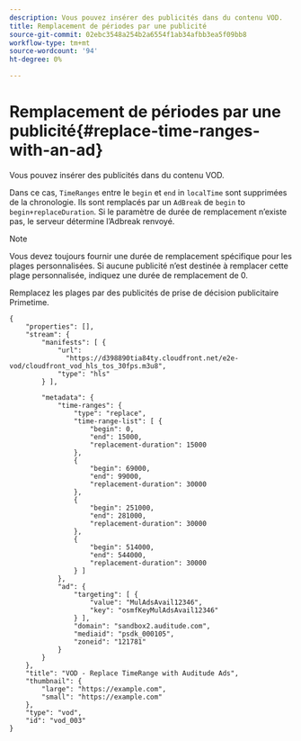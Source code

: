 ```yaml
---
description: Vous pouvez insérer des publicités dans du contenu VOD.
title: Remplacement de périodes par une publicité
source-git-commit: 02ebc3548a254b2a6554f1ab34afbb3ea5f09bb8
workflow-type: tm+mt
source-wordcount: '94'
ht-degree: 0%

---
```


# Remplacement de périodes par une publicité{#replace-time-ranges-with-an-ad}

Vous pouvez insérer des publicités dans du contenu VOD.

Dans ce cas, `TimeRanges` entre le `begin` et `end` in `localTime` sont supprimées de la chronologie. Ils sont remplacés par un `AdBreak` de `begin` to `begin+replaceDuration`. Si le paramètre de durée de remplacement n’existe pas, le serveur détermine l’Adbreak renvoyé.

>[!NOTE]
>
>Vous devez toujours fournir une durée de remplacement spécifique pour les plages personnalisées. Si aucune publicité n’est destinée à remplacer cette plage personnalisée, indiquez une durée de remplacement de 0.

Remplacez les plages par des publicités de prise de décision publicitaire Primetime.

```
{   
    "properties": [],
    "stream": {
        "manifests": [ {
            "url": 
              "https://d398890tia84ty.cloudfront.net/e2e-vod/cloudfront_vod_hls_tos_30fps.m3u8",
            "type": "hls"
        } ],
                 
        "metadata": {
            "time-ranges": {
                "type": "replace",
                "time-range-list": [ {
                    "begin": 0,
                    "end": 15000,
                    "replacement-duration": 15000 
                },
                {
                    "begin": 69000,
                    "end": 99000,
                    "replacement-duration": 30000
                },
                {
                    "begin": 251000,
                    "end": 281000,
                    "replacement-duration": 30000
                },
                {
                    "begin": 514000,
                    "end": 544000,
                    "replacement-duration": 30000
                } ]
            },
            "ad": {
                "targeting": [ {
                    "value": "MulAdsAvail12346",
                    "key": "osmfKeyMulAdsAvail12346"
                } ],
                "domain": "sandbox2.auditude.com",
                "mediaid": "psdk_000105",
                "zoneid": "121781"
            }     
        }
    },   
    "title": "VOD - Replace TimeRange with Auditude Ads",
    "thumbnail": {
        "large": "https://example.com",
        "small": "https://example.com"
    },
    "type": "vod",
    "id": "vod_003"
}
```
